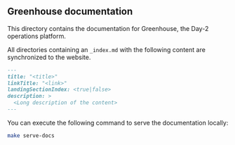 ## Greenhouse documentation

This directory contains the documentation for Greenhouse, the Day-2 operations platform.

All directories containing an `_index.md` with the following content are synchronized to the website.

```markdown
---
title: "<title>"
linkTitle: "<link>"
landingSectionIndex: <true|false>
description: >
  <Long description of the content>
---
```

You can execute the following command to serve the documentation locally:

```bash
make serve-docs
```
